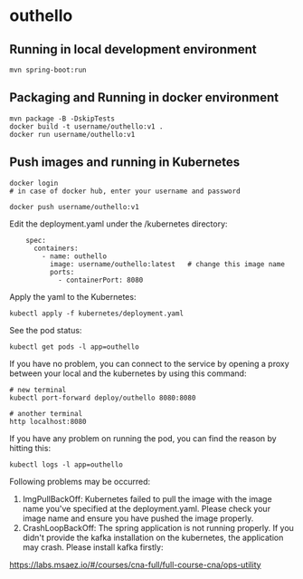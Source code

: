 # outhello

## Running in local development environment

```
mvn spring-boot:run
```

## Packaging and Running in docker environment

```
mvn package -B -DskipTests
docker build -t username/outhello:v1 .
docker run username/outhello:v1
```

## Push images and running in Kubernetes

```
docker login 
# in case of docker hub, enter your username and password

docker push username/outhello:v1
```

Edit the deployment.yaml under the /kubernetes directory:
```
    spec:
      containers:
        - name: outhello
          image: username/outhello:latest   # change this image name
          ports:
            - containerPort: 8080

```

Apply the yaml to the Kubernetes:
```
kubectl apply -f kubernetes/deployment.yaml
```

See the pod status:
```
kubectl get pods -l app=outhello
```

If you have no problem, you can connect to the service by opening a proxy between your local and the kubernetes by using this command:
```
# new terminal
kubectl port-forward deploy/outhello 8080:8080

# another terminal
http localhost:8080
```

If you have any problem on running the pod, you can find the reason by hitting this:
```
kubectl logs -l app=outhello
```

Following problems may be occurred:

1. ImgPullBackOff:  Kubernetes failed to pull the image with the image name you've specified at the deployment.yaml. Please check your image name and ensure you have pushed the image properly.
1. CrashLoopBackOff: The spring application is not running properly. If you didn't provide the kafka installation on the kubernetes, the application may crash. Please install kafka firstly:

https://labs.msaez.io/#/courses/cna-full/full-course-cna/ops-utility


